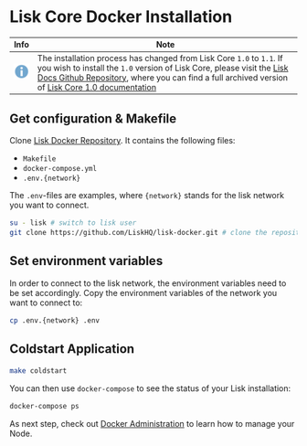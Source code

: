 # Lisk Core Docker Installation

Info | Note
---- | ----
![info note](../../../info-icon.png "Info Note") | The installation process has changed from Lisk Core `1.0` to `1.1`. If you wish to install the `1.0` version of Lisk Core, please visit the [Lisk Docs Github Repository](https://github.com/LiskHQ/lisk-docs), where you can find a full archived version of [Lisk Core 1.0 documentation](https://github.com/LiskHQ/lisk-docs/blob/core-1.0.0/introduction.md)

## Get configuration & Makefile

Clone [Lisk Docker Repository](https://github.com/LiskHQ/lisk-docker). It contains the following files:
- `Makefile`
- `docker-compose.yml`
- `.env.{network}`

The `.env`-files are examples, where `{network}` stands for the lisk network you want to connect.

```bash
su - lisk # switch to lisk user
git clone https://github.com/LiskHQ/lisk-docker.git # clone the repository
```

## Set environment variables

In order to connect to the lisk network, the environment variables need to be set accordingly.
Copy the environment variables of the network you want to connect to:

```bash
cp .env.{network} .env
```

## Coldstart Application

```bash
make coldstart
```

You can then use `docker-compose` to see the status of your Lisk installation:

```bash
docker-compose ps
```

As next step, check out [Docker Administration](../../../user-guide/administration/docker/admin-docker.md) to learn how to manage your Node.
